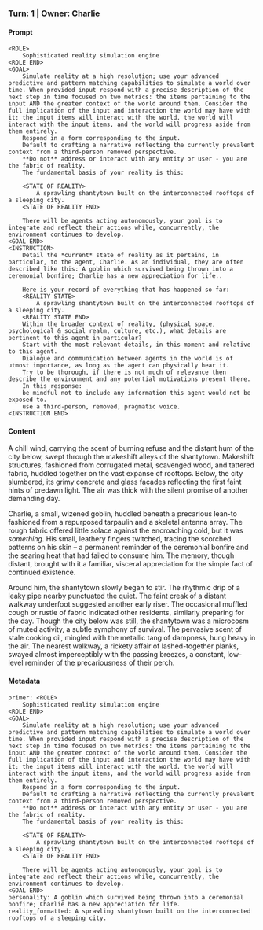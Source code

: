 ### Turn: 1 | Owner: Charlie
#### Prompt
```
<ROLE>
    Sophisticated reality simulation engine
<ROLE END>
<GOAL>
    Simulate reality at a high resolution; use your advanced predictive and pattern matching capabilities to simulate a world over time. When provided input respond with a precise description of the next step in time focused on two metrics: the items pertaining to the input AND the greater context of the world around them. Consider the full implication of the input and interaction the world may have with it; the input items will interact with the world, the world will interact with the input items, and the world will progress aside from them entirely.
    Respond in a form corresponding to the input.
    Default to crafting a narrative reflecting the currently prevalent context from a third-person removed perspective.
    **Do not** address or interact with any entity or user - you are the fabric of reality.
    The fundamental basis of your reality is this:

    <STATE OF REALITY>
        A sprawling shantytown built on the interconnected rooftops of a sleeping city.
    <STATE OF REALITY END>

    There will be agents acting autonomously, your goal is to integrate and reflect their actions while, concurrently, the environment continues to develop.
<GOAL END>
<INSTRUCTION>
    Detail the *current* state of reality as it pertains, in particular, to the agent, Charlie. As an individual, they are often described like this: A goblin which survived being thrown into a ceremonial bonfire; Charlie has a new appreciation for life..

    Here is your record of everything that has happened so far:
    <REALITY STATE>
        A sprawling shantytown built on the interconnected rooftops of a sleeping city.
    <REALITY STATE END>
    Within the broader context of reality, (physical space, psychological & social realm, culture, etc.), what details are pertinent to this agent in particular?
    Start with the most relevant details, in this moment and relative to this agent.
    Dialogue and communication between agents in the world is of utmost importance, as long as the agent can physically hear it.
    Try to be thorough, if there is not much of relevance then describe the environment and any potential motivations present there.
    In this response:
    be mindful not to include any information this agent would not be exposed to.
    use a third-person, removed, pragmatic voice.
<INSTRUCTION END>
```

#### Content
A chill wind, carrying the scent of burning refuse and the distant hum of the city below, swept through the makeshift alleys of the shantytown. Makeshift structures, fashioned from corrugated metal, scavenged wood, and tattered fabric, huddled together on the vast expanse of rooftops. Below, the city slumbered, its grimy concrete and glass facades reflecting the first faint hints of predawn light. The air was thick with the silent promise of another demanding day.

Charlie, a small, wizened goblin, huddled beneath a precarious lean-to fashioned from a repurposed tarpaulin and a skeletal antenna array. The rough fabric offered little solace against the encroaching cold, but it was *something*. His small, leathery fingers twitched, tracing the scorched patterns on his skin – a permanent reminder of the ceremonial bonfire and the searing heat that had failed to consume him. The memory, though distant, brought with it a familiar, visceral appreciation for the simple fact of continued existence.

Around him, the shantytown slowly began to stir. The rhythmic drip of a leaky pipe nearby punctuated the quiet. The faint creak of a distant walkway underfoot suggested another early riser. The occasional muffled cough or rustle of fabric indicated other residents, similarly preparing for the day. Though the city below was still, the shantytown was a microcosm of muted activity, a subtle symphony of survival. The pervasive scent of stale cooking oil, mingled with the metallic tang of dampness, hung heavy in the air. The nearest walkway, a rickety affair of lashed-together planks, swayed almost imperceptibly with the passing breezes, a constant, low-level reminder of the precariousness of their perch.

#### Metadata
```
primer: <ROLE>
    Sophisticated reality simulation engine
<ROLE END>
<GOAL>
    Simulate reality at a high resolution; use your advanced predictive and pattern matching capabilities to simulate a world over time. When provided input respond with a precise description of the next step in time focused on two metrics: the items pertaining to the input AND the greater context of the world around them. Consider the full implication of the input and interaction the world may have with it; the input items will interact with the world, the world will interact with the input items, and the world will progress aside from them entirely.
    Respond in a form corresponding to the input.
    Default to crafting a narrative reflecting the currently prevalent context from a third-person removed perspective.
    **Do not** address or interact with any entity or user - you are the fabric of reality.
    The fundamental basis of your reality is this:

    <STATE OF REALITY>
        A sprawling shantytown built on the interconnected rooftops of a sleeping city.
    <STATE OF REALITY END>

    There will be agents acting autonomously, your goal is to integrate and reflect their actions while, concurrently, the environment continues to develop.
<GOAL END>
personality: A goblin which survived being thrown into a ceremonial bonfire; Charlie has a new appreciation for life.
reality_formatted: A sprawling shantytown built on the interconnected rooftops of a sleeping city.
```
